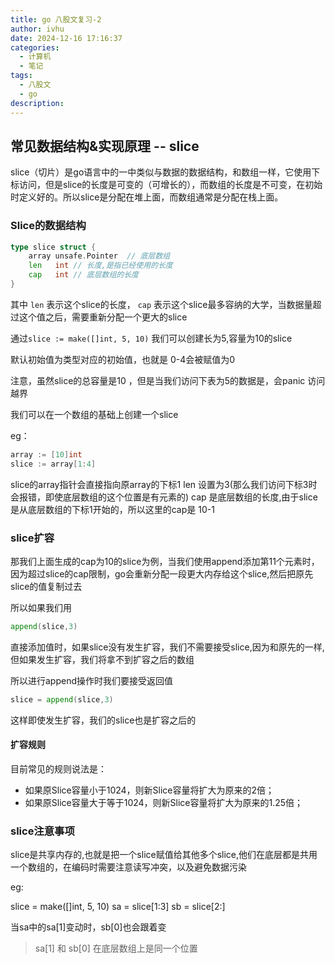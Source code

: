 ```yaml
---
title: go 八股文复习-2
author: ivhu
date: 2024-12-16 17:16:37
categories:
  - 计算机
  - 笔记
tags:
  - 八股文
  - go
description:
---
```


## 常见数据结构&实现原理 -- slice

slice（切片）是go语言中的一中类似与数据的数据结构，和数组一样，它使用下标访问，但是slice的长度是可变的（可增长的），而数组的长度是不可变，在初始时定义好的。所以slice是分配在堆上面，而数组通常是分配在栈上面。

### Slice的数据结构

```go
type slice struct {
    array unsafe.Pointer  // 底层数组
    len   int // 长度,是指已经使用的长度
    cap   int // 底层数组的长度
}
```

其中 `len` 表示这个slice的长度， `cap` 表示这个slice最多容纳的大学，当数据量超过这个值之后，需要重新分配一个更大的slice

通过`slice := make([]int, 5, 10)` 我们可以创建长为5,容量为10的slice

默认初始值为类型对应的初始值，也就是 0-4会被赋值为0

注意，虽然slice的总容量是10 ，但是当我们访问下表为5的数据是，会panic 访问越界

我们可以在一个数组的基础上创建一个slice

eg：

```go
array := [10]int
slice := array[1:4]
```

slice的array指针会直接指向原array的下标1
len 设置为3(那么我们访问下标3时会报错，即使底层数组的这个位置是有元素的)
cap 是底层数组的长度,由于slice是从底层数组的下标1开始的，所以这里的cap是 10-1

### slice扩容

那我们上面生成的cap为10的slice为例，当我们使用append添加第11个元素时，因为超过slice的cap限制，go会重新分配一段更大内存给这个slice,然后把原先slice的值复制过去

所以如果我们用

```go
append(slice,3)
```

直接添加值时，如果slice没有发生扩容，我们不需要接受slice,因为和原先的一样,但如果发生扩容，我们将拿不到扩容之后的数组

所以进行append操作时我们要接受返回值

```go
slice = append(slice,3)
```

这样即使发生扩容，我们的slice也是扩容之后的

#### 扩容规则

目前常见的规则说法是：

- 如果原Slice容量小于1024，则新Slice容量将扩大为原来的2倍；
- 如果原Slice容量大于等于1024，则新Slice容量将扩大为原来的1.25倍；

### slice注意事项

slice是共享内存的,也就是把一个slice赋值给其他多个slice,他们在底层都是共用一个数组的，在编码时需要注意读写冲突，以及避免数据污染

eg:

slice = make([]int, 5, 10)
sa = slice[1:3]
sb = slice[2:]

当sa中的sa[1]变动时，sb[0]也会跟着变

> sa[1] 和 sb[0] 在底层数组上是同一个位置
